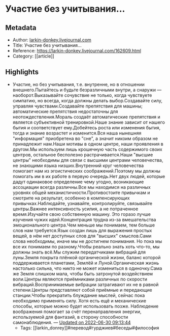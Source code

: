# Участие без учитывания...

## Metadata
- Author: [larkin-donkey.livejournal.com]()
- Title: Участие без учитывания...
- Reference: https://larkin-donkey.livejournal.com/162609.html
- Category: [[article]]

## Highlights
- Участие, но без учитывания, т.е. внутренне, но в отношении внешнего.Пытайтесь и будьте безразличными внутри, а снаружи — наоборот.Выказывайте сочувствие не только, когда чувствуете симпатию, но всегда, когда должны делать выбор.Создавайте силу, управляя чувствами.Создавайте препятствия для машины; автоматические препятствия недостаточны для неотождествления.Мораль создаёт автоматические препятствия и является субъективной тренировкой.Наше знание зависит от нашего бытия и соответствует ему.Добейтесь роста или изменения бытия, тогда и знание возрастет и изменится.Вся наша нынешняя "информация" приобретена во "сне", а значит никоим образом не принадлежит нам.Наши мотивы в одном центре, наши проявления в другом.Мы используем лишь крошечную часть содержимого своих центров, остальное бесполезно растрачивается.Наши "высшие центры" необходимы для связи с высшими центрами человечества, не знающими языка низших.Внутренний круг человечества помогает нам из эгоистических соображений.Поэтому мы должны помогать им в их работе в первую очередь.Нет двух людей, которые дадут одинаковое определение чему угодно, возникающие ассоциации всегда различны.Все мы находимся на различных уровнях общей механистичности.Противостоите привычкам и смотрите на результат, особенно в компенсирующих привычках.Наблюдайте, узнавайте, контролируйте, связывайте центры.Важнее интенсивность усилия, а не потраченное время.Изучайте свою собственную машину. Это горазо лучше изучения чужих идей.Концентрация трудна из-за вмешательства эмоционального центра.Чем меньше мы понимаем, тем больше слов нам требуется.Язык создан лишь для выражения простых вещей, в нём нет доступных слов для "высших" смыслов.Сами слова необходимы, иначе мы не достигнем понимания. Но пока мы все их понимаем по разному.Чтобы реально знать хоть что-то, мы должны знать всё.Мы служим передатчиками вибраций для луны.Земля покрыта плёнкой органической жизни, баланс которой поддерживается планетами, Землёй и Луной.Органическая жизнь настолько сильна, что никто не может измениться в одиночку.Сама же Земля слишком мала, чтобы быть затронутой воздействием воли.Центры являются приёмниками различных по скорости вибраций.Воспринимаемые вибрации затрагивают их не в равной степени.Центры представляют собой приёмные и передающие станции.Чтобы прекратить блуждание мыслей, сейчас пока необходимо применять силу. Хотя есть ещё и механические способы, которые можно будет использовать позже. Наблюдение воображения помогает за счёт перенаправления энергии, используемой для фантазий, в сторону способности самонаблюдения. — [Updated on 2022-06-30 09:13:44](https://hyp.is/y9xjXvg7Eey-ma82OXtgEg/larkin-donkey.livejournal.com/162609.html)
   - Tags: [[larkin_donrey]]#перевод#гурджиев#беседы#философия
